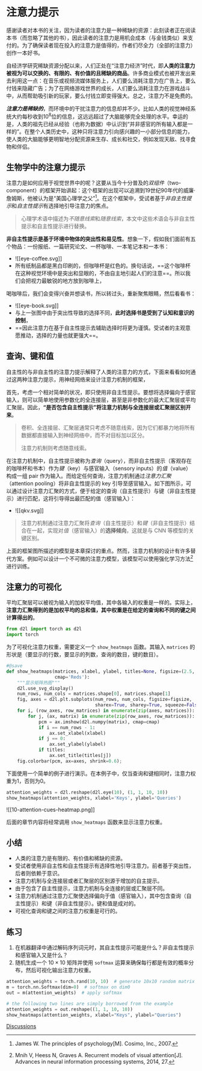 # 注意力提示

感谢读者对本书的关注，因为读者的注意力是一种稀缺的资源：此刻读者正在阅读本书（而忽略了其他的书），因此读者的注意力是用机会成本（与金钱类似）来支付的。为了确保读者现在投入的注意力是值得的，作者们尽全力（全部的注意力）创作一本好书。

自经济学研究稀缺资源分配以来，人们正处在“注意力经济”时代，即**人类的注意力被视为可以交换的、有限的、有价值的且稀缺的商品**。许多商业模式也被开发出来去利用这一点：在音乐或视频流媒体服务上，人们要么消耗注意力在广告上，要么付钱来隐藏广告；为了在网络游戏世界的成长，人们要么消耗注意力在游戏战斗中，从而帮助吸引新的玩家，要么付钱立即变得强大。总之，注意力不是免费的。

***注意力是稀缺的***，而环境中的干扰注意力的信息却并不少。比如人类的视觉神经系统大约每秒收到$10^8$位的信息，这远远超过了大脑能够完全处理的水平。幸运的是，人类的祖先已经从经验（也称为数据）中认识到“并非感官的所有输入都是一样的”。在整个人类历史中，这种只将注意力引向感兴趣的一小部分信息的能力，使人类的大脑能够更明智地分配资源来生存、成长和社交，例如发现天敌、找寻食物和伴侣。

## 生物学中的注意力提示

注意力是如何应用于视觉世界中的呢？这要从当今十分普及的*双组件*（two-component）的框架开始讲起：这个框架的出现可以追溯到19世纪90年代的威廉·詹姆斯，他被认为是“美国心理学之父”[^1]。在这个框架中，受试者基于*非自主性提示*和*自主性提示*有选择地引导注意力的焦点。

> 心理学术语中描述为*不随意线索*和*随意线索*，本文中这些术语会与非自主性提示和自主性提示进行替换。

**非自主性提示是基于环境中物体的突出性和易见性**。想象一下，假如我们面前有五个物品：一份报纸、一篇研究论文、一杯咖啡、一本笔记本和一本书：
- ![[eye-coffee.svg]]
- 所有纸制品都是黑白印刷的，但咖啡杯是红色的。换句话说，==这个咖啡杯在这种视觉环境中是突出和显眼的，不由自主地引起人们的注意==。所以我们会把视力最敏锐的地方放到咖啡上，

喝咖啡后，我们会变得兴奋并想读书，所以转过头，重新聚焦眼睛，然后看看书：
- ![[eye-book.svg]]
- 与上一张图中由于突出性导致的选择不同，**此时选择书是受到了认知和意识的控制**，
- ==因此注意力在基于自主性提示去辅助选择时将更为谨慎。受试者的主观意愿推动，选择的力量也就更强大==。

## 查询、键和值

自主性的与非自主性的注意力提示解释了人类的注意力的方式，下面来看看如何通过这两种注意力提示，用神经网络来设计注意力机制的框架，

首先，考虑一个相对简单的状况，即只使用非自主性提示。要想将选择偏向于感官输入，则可以简单地使用参数化的全连接层，甚至是非参数化的最大汇聚层或平均汇聚层。因此，**“是否包含自主性提示”将注意力机制与全连接层或汇聚层区别开来**。

> 卷积、全连接层、汇聚层通常只考虑不随意线索，因为它们都暴力地将所有数据都直接输入到神经网络中，而不对目标加以区分。
> 
> 注意力机制则考虑随意线索。

在注意力机制中，自主性提示被称为*查询*（query），而非自主性提示（客观存在的咖啡杯和书本）作为*键*（key）与感官输入（sensory inputs）的*值*（value）构成一组 pair 作为输入。而给定任何查询，注意力机制通过*注意力汇聚*（attention pooling）将非自主性提示的 key 引导至感官输入。如下图所示，可以通过设计注意力汇聚的方式，便于给定的查询（自主性提示）与键（非自主性提示）进行匹配，这将引导得出最匹配的值（感官输入）：
- ![[qkv.svg]]

> 注意力机制通过注意力汇聚将*查询*（自主性提示）和*键*（非自主性提示）结合在一起，实现对*值*（感官输入）的**选择倾向**，这就是与 CNN 等模型的关键区别。 

上面的框架图所描述的模型是本章探讨的重点。然而，注意力机制的设计有许多替代方案。例如可以设计一个不可微的注意力模型，该模型可以使用强化学习方法[^2]进行训练。

## 注意力的可视化

平均汇聚层可以被视为输入的加权平均值，其中各输入的权重是一样的。实际上，**注意力汇聚得到的是加权平均的总和值，其中权重是在给定的查询和不同的键之间计算得出的**。

```python
from d2l import torch as d2l
import torch
```

为了可视化注意力权重，需要定义一个 `show_heatmaps` 函数。其输入 `matrices` 的形状是（要显示的行数，要显示的列数，查询的数目，键的数目）。

```python
#@save
def show_heatmaps(matrices, xlabel, ylabel, titles=None, figsize=(2.5, 2.5),
                  cmap='Reds'):
    """显示矩阵热图"""
    d2l.use_svg_display()
    num_rows, num_cols = matrices.shape[0], matrices.shape[1]
    fig, axes = d2l.plt.subplots(num_rows, num_cols, figsize=figsize,
                                 sharex=True, sharey=True, squeeze=False)
    for i, (row_axes, row_matrices) in enumerate(zip(axes, matrices)):
        for j, (ax, matrix) in enumerate(zip(row_axes, row_matrices)):
            pcm = ax.imshow(d2l.numpy(matrix), cmap=cmap)
            if i == num_rows - 1:
                ax.set_xlabel(xlabel)
            if j == 0:
                ax.set_ylabel(ylabel)
            if titles:
                ax.set_title(titles[j])
    fig.colorbar(pcm, ax=axes, shrink=0.6);
```

下面使用一个简单的例子进行演示。在本例子中，仅当查询和键相同时，注意力权重为1，否则为0。

```python
attention_weights = d2l.reshape(d2l.eye(10), (1, 1, 10, 10))
show_heatmaps(attention_weights, xlabel='Keys', ylabel='Queries')
```

![[10-attention-cues-heatmap.png]]

后面的章节内容将经常调用 `show_heatmaps` 函数来显示注意力权重。

## 小结

* 人类的注意力是有限的、有价值和稀缺的资源。
* 受试者使用非自主性和自主性提示有选择性地引导注意力。前者基于突出性，后者则依赖于意识。
* 注意力机制与全连接层或者汇聚层的区别源于增加的自主提示。
* 由于包含了自主性提示，注意力机制与全连接的层或汇聚层不同。
* 注意力机制通过注意力汇聚使选择偏向于值（感官输入），其中包含查询（自主性提示）和键（非自主性提示）。键和值是成对的。
* 可视化查询和键之间的注意力权重是可行的。

## 练习

1. 在机器翻译中通过解码序列词元时，其自主性提示可能是什么？非自主性提示和感官输入又是什么？
2. 随机生成一个 $10 \times 10$ 矩阵并使用 `softmax` 运算来确保每行都是有效的概率分布，然后可视化输出注意力权重。
```python
attention_weights = torch.rand(10, 10)  # generate 10x10 random matrix
m = torch.nn.Softmax(dim=0)  # softmax on dim0
out = m(attention_weights)  # apply softmax

# the following two lines are simply borrowed from the example
attention_weights = out.reshape((1, 1, 10, 10))
show_heatmaps(attention_weights, xlabel="Keys", ylabel="Queries")
```

[Discussions](https://discuss.d2l.ai/t/5764)

[^1]: James W. The principles of psychology[M]. Cosimo, Inc., 2007.
[^2]: Mnih V, Heess N, Graves A. Recurrent models of visual attention[J]. Advances in neural information processing systems, 2014, 27.